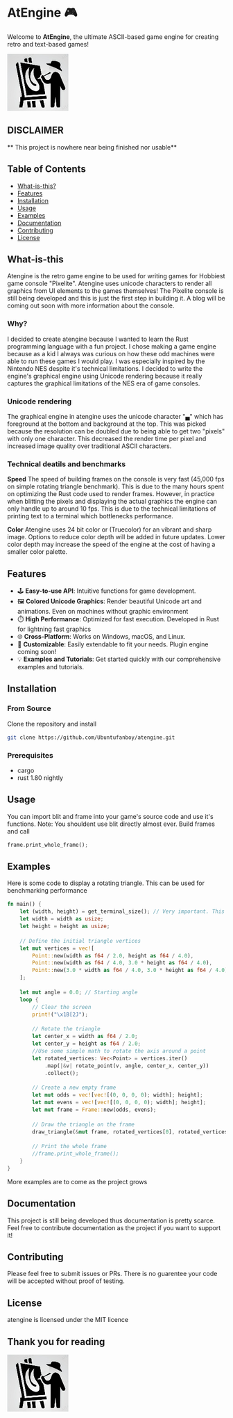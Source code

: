 # AtEngine 🎮

Welcome to **AtEngine**, the ultimate ASCII-based game engine for creating retro and text-based games!

![AtEngine Logo](images/atengine.png)

## DISCLAIMER

** This project is nowhere near being finished nor usable**

## Table of Contents

- [What-is-this?](#What-is-this?)
- [Features](#features)
- [Installation](#installation)
- [Usage](#usage)
- [Examples](#examples)
- [Documentation](#documentation)
- [Contributing](#contributing)
- [License](#license)


## What-is-this

Atengine is the retro game engine to be used for writing games for Hobbiest game console "Pixelite". Atengine uses unicode characters to render all graphics from UI elements to the games themselves! The Pixelite console is still being developed and this is just the first step in building it. A blog will be coming out soon with more information about the console.

### Why?

I decided to create atengine because I wanted to learn the Rust programming language with a fun project. I chose making a game engine because as a kid I always was curious on how these odd machines were able to run these games I would play. I was especially inspired by the Nintendo NES despite it's technical limitations. I decided to write the engine's graphical engine using Unicode rendering because it really captures the graphical limitations of the NES era of game consoles. 

### Unicode rendering

The graphical engine in atengine uses the unicode character "▄" which has foreground at the bottom and background at the top. This was picked because the resolution can be doubled due to being able to get two "pixels" with only one character. This decreased the render time per pixel and increased image quality over traditional ASCII characters. 

### Technical deatils and benchmarks

**Speed**
The speed of building frames on the console is very fast (45,000 fps on simple rotating triangle benchmark). This is due to the many hours spent on optimizing the Rust code used to render frames. However, in practice when blitting the pixels and displaying the actual graphics the engine can only handle up to around 10 fps. This is due to the technical limitations of printing text to a terminal which bottlenecks performance.  

**Color**
Atengine uses 24 bit color or (Truecolor) for an vibrant and sharp image. Options to reduce color depth will be added in future updates. Lower color depth may increase the speed of the engine at the cost of having a smaller color palette. 
 
## Features

- 🕹️ **Easy-to-use API**: Intuitive functions for game development.
- 🖼️ **Colored Unicode Graphics**: Render beautiful Unicode art and animations. Even on machines without graphic environment
- ⏱️ **High Performance**: Optimized for fast execution. Developed in Rust for lightning fast graphics
- 🌐 **Cross-Platform**: Works on Windows, macOS, and Linux.
- 🎨 **Customizable**: Easily extendable to fit your needs. Plugin engine coming soon!
- 💡 **Examples and Tutorials**: Get started quickly with our comprehensive examples and tutorials.

## Installation

### From Source
Clone the repository and install
```bash
git clone https://github.com/Ubuntufanboy/atengine.git
```

### Prerequisites

- cargo
- rust 1.80 nightly

## Usage

You can import blit and frame into your game's source code and use it's functions.
Note: You shouldent use blit directly almost ever. Build frames and call
```rust
frame.print_whole_frame();
```

## Examples

Here is some code to display a rotating triangle. This can be used for benchmarking performance
```rust
fn main() {
    let (width, height) = get_terminal_size(); // Very important. This is so the shape fits the size of the terminal and doesent have graphical tearing
    let width = width as usize;
    let height = height as usize;

    // Define the initial triangle vertices
    let mut vertices = vec![
        Point::new(width as f64 / 2.0, height as f64 / 4.0),
        Point::new(width as f64 / 4.0, 3.0 * height as f64 / 4.0),
        Point::new(3.0 * width as f64 / 4.0, 3.0 * height as f64 / 4.0),
    ];

    let mut angle = 0.0; // Starting angle
    loop {
        // Clear the screen
        print!("\x1B[2J");

        // Rotate the triangle
        let center_x = width as f64 / 2.0;
        let center_y = height as f64 / 2.0;
        //Use some simple math to rotate the axis around a point
        let rotated_vertices: Vec<Point> = vertices.iter()
            .map(|&v| rotate_point(v, angle, center_x, center_y))
            .collect();

        // Create a new empty frame
        let mut odds = vec![vec![(0, 0, 0, 0); width]; height];
        let mut evens = vec![vec![(0, 0, 0, 0); width]; height];
        let mut frame = Frame::new(odds, evens);

        // Draw the triangle on the frame
        draw_triangle(&mut frame, rotated_vertices[0], rotated_vertices[1], rotated_vertices[2], (255, 0, 0, 255));

        // Print the whole frame
        //frame.print_whole_frame();
    }
}
```

More examples are to come as the project grows

## Documentation

This project is still being developed thus documentation is pretty scarce. Feel free to contribute documentation as the project if you want to support it!

## Contributing

Please feel free to submit issues or PRs. There is no guarentee your code will be accepted without proof of testing.

## License

atengine is licensed under the MIT licence

## Thank you for reading

![AtEngine Logo](images/atengine.png)
